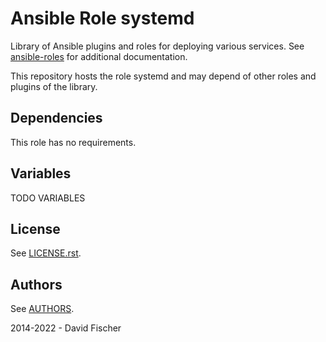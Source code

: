 # Ansible Role systemd

Library of Ansible plugins and roles for deploying various services.
See [ansible-roles](https://github.com/davidfischer-ch/ansible-roles) for additional documentation.

This repository hosts the role systemd and may depend of other roles and plugins of the library.

## Dependencies

This role has no requirements.

## Variables

TODO VARIABLES

## License

See [LICENSE.rst](LICENSE.rst).

## Authors

See [AUTHORS](AUTHORS).

2014-2022 - David Fischer
